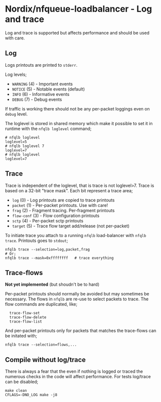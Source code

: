 # Nordix/nfqueue-loadbalancer - Log and trace

Log and trace is supported but affects performance and should be used
with care.


## Log

Logs printouts are printed to `stderr`.

Log levels;

* `WARNING` (4) - Important events
* `NOTICE` (5) - Notable events (default)
* `INFO` (6) - Informative events
* `DEBUG` (7) - Debug events

If traffic is working there should not be any per-packet loggings even
on `debug` level.

The loglevel is stored in shared memory which make it possible to set
it in runtime with the `nfqlb loglevel` command;

```
# nfqlb loglevel
loglevel=5
# nfqlb loglevel 7
loglevel=7
# nfqlb loglevel
loglevel=7
```


## Trace

Trace is independent of the loglevel, that is trace is not loglevel>7.
Trace is based on a 32-bit "trace mask". Each bit represent a trace
area;

* `log` (0) - Log printouts are copied to trace printouts
* `packet` (1) - Per-packet printouts. Use with care!
* `frag` (2) - Fragment tracing. Per-fragment printouts
* `flow-conf` (3) - Flow configuration printouts
* `sctp` (4) - Per-packet sctp printouts
* `target` (5) - Trace flow target add/release (not per-packet)


To initiate trace you attach to a running `nfqlb` load-balancer with
`nfqlb trace`. Printouts goes to `stdout`;

```
nfqlb trace --selection=log,packet,frag
# Or;
nfqlb trace --mask=0xffffffff   # trace everything
```


## Trace-flows

**Not yet implemented** (but shoudn't be to hard)

Per-packet printouts should normally be avoided but may sometimes be
necessary. The flows in `nfqlb` are re-use to select packets to
trace. The flow commands are duplicated, like;

```
  trace-flow-set
  trace-flow-delete
  trace-flow-list
```

And per-packet printouts only for packets that matches the trace-flows
can be initated with;

```
nfqlb trace --selection=flows,...
```


## Compile without log/trace

There is always a fear that the even if nothing is logged or traced
the numerous checks in the code will affect performance. For tests
log/trace can be disabled;

```
make clean
CFLAGS=-DNO_LOG make -j8
```
